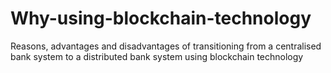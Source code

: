 # Why-using-blockchain-technology
Reasons, advantages and disadvantages of transitioning from a centralised bank system to a distributed bank system using blockchain technology
